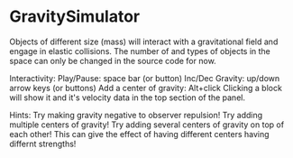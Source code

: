 GravitySimulator
================

Objects of different size (mass) will interact with a gravitational field and engage in elastic collisions.
The number of and types of objects in the space can only be changed in the source code for now.

Interactivity:
Play/Pause: space bar (or button)
Inc/Dec Gravity: up/down arrow keys (or buttons)
Add a center of gravity: Alt+click
Clicking a block will show it and it's velocity data in the top section of the panel.

Hints:
Try making gravity negative to observer repulsion!
Try adding multiple centers of gravity!
Try adding several centers of gravity on top of each other! This can give the effect of having different centers having differnt strengths!
